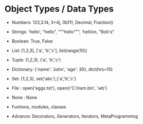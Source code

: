 # Object Types / Data Types
- Numbers: 123,3.14, 3+4j, 0b111, Decimal, Fraction()
- Strings: 'hello', "hello", """hello""", 'hello\n, "Bob's"
- Boolean: True, False
- List: [1,2,3], ['a', 'b','c'], list(range(10))
- Tuple: (1,2,3), ('a', 'b','c')
- Dictionary: {'name': 'John', 'age': 30}, dict(hrs=10)
- Set: {1,2,3}, set('abc'),{'a','b','c'}
- File : open('eggs.txt'), open(r'C:\ham.bin', 'wb')
- None : None
- Funtions, modules, classes

- Advance: Decorators, Generators, Iterators, MetaProgramming